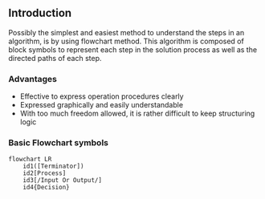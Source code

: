 ## Introduction
Possibly the simplest and easiest method to understand the steps in an algorithm, is by using flowchart method. This algorithm is composed of block symbols to represent each step in the solution process as well as the directed paths of each step.

### Advantages
*	Effective to express operation procedures clearly
*	Expressed graphically and easily understandable
*	With too much freedom allowed, it is rather difficult to keep structuring logic

### Basic Flowchart symbols
```mermaid
flowchart LR
	id1([Terminator])
	id2[Process] 
	id3[/Input Or Output/] 
	id4{Decision}	
```